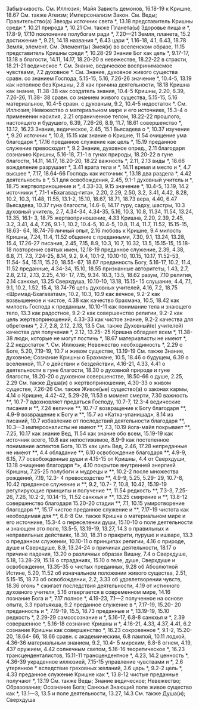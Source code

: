 Забывчивость.
	См. Иллюзия; Майя
Зависть
	демонов, 16.18-19 
	к Кришне, 18.67
	См. также Атеизм; Имперсонализм
Закон.
	См. Веды; Правительство(а)
Звезды
	источник света *, 13.18 
	представитель Кришны среди *, 10.21 
	природа *, 10.21 
	См. также Планета(ы)
Здоровье
	пища и *, 17.8-9, 17.10 
	поклонение полубогам ради *, 7.20—21 
Земля, планета, 15.2
	достижение *, 9.21, 14.18 
	названия *, 6.43
	цари *, 1.16-18, 4.1, 6.43, 18.78 
Земля, элемент.
	См. Элемент(ы)
Змея(и)
	во вселенском образе, 11.15 
	представитель Кришны среди *, 10.28-29
Знание
	Бог как цель *, 9.17-17, 13.18 
	в благости, 14.11, 14.17, 18.20-20 
	в невежестве, 18.22-22 
	в страсти, 18.21-21 
	ведическое *.
		См. Знание, ведическое 
	воспринимаемое чувствами, 7.2 
	духовное *.
		См. Знание, духовное 
	живого существа сравн. со знанием Господа, 5.15-15, 5.16, 7.26-26 
	значение *, 10.4-5, 13.19 
	как неполное без Кришны, 2.8 
	как причина деятельности, 18.18 
	Кришна
		как знание, 11.38-38 
		как создатель знания, 10.4-5 
	Кришны, 2.20, 6.39, 7.26-26, 11.38- 38
		сравн. со знанием живого существа, 5.15-15, 5.16 
	материальное, 10.4-5
		сравн. с духовным, 9.2, 10.4-5 
	недостаток *.
		См. Иллюзия; Невежество
	о материальном мире и его источнике, 15.3-4
	о применении насилия, 2.21 
	ограниченное телом, 18.22-22 
	прошлого, настоящего и будущего, 6.39, 7.26-26, 8.9, 11.7, 18.61 
	совершенство *, 13.12, 16.23 
Знание, ведическое, 2.45, 15.1 
	Вьясадева о *, 10.37 
	изучение *, 9.20 
	источник *, 10.8, 15.15 
	как знание о Кришне, 11.54 
	очищение ума благодаря *, 17.16 
	преданное служение как цель *, 15.19 
	преданное служение превосходит *, 9.2
Знание, духовное
	опред., 2.11 
	благодаря сознанию Кришны, 5.16-18, 7.1-1 
	в гунах природы, 18.20-22 
	в гуне благости, 14.11, 14.17, 18.20-20, 18.22 
	важность *, 2.11, 2.13 
	виды *, 18.66
	вожделение разрушает *, 3.41 
	врата тела и *, 14.11 
	время и место и *, 4.7 
	высшее *, 7.17, 18.64-66 
	Господь как источник *, 13.18 
	два раздела *, 4.42 
	деятельность в *, 5.1 
	для освобождения, 2.45, 9.1-1 
	духовный учитель и *, 18.75 
	жертвоприношение и *, 4.33-33, 9.15 
	значение *, 10.4-5, 13.19, 14.2 
	источники *, 7.1-1
		«Бхагавад-гита», 2.20, 2.29, 2.50, 3.2, 3.41, 4.42, 8.28, 10.2, 10.3, 11.48, 11.55, 13.1-2, 15.10, 18.67, 18.71, 18.73
		вера, 4.40, 6.47 
		Вьясадева, 10.37 
		гуна благости, 14.6-6, 14.17 
		гуру, садху, шастры, 10.3 
		духовный учитель, 2.7, 4.34-34, 4.34-35, 5.16, 10.3, 10.8, 11.34, 11.54, 13.24, 13.35, 16.1- 3, 18.75
		жертвоприношение, 4.33 
		Кришна, 2.20, 2.39, 2.45, 3.2, 3.41, 4.4, 7.26, 9.1-1, 10.2, 10.4-5, 10.4-5, 10.8, 11.4, 11.7, 11.52, 15.15-15, 18.63- 64, 18.74-76
		личный опыт, 2.16 
		любовь к Кришне, 9.4 
		милость Кришны, 7.24, 11.4, 11.52 
		общение с преданными, 7.30, 9.1, 13.24, 13.28, 15.4, 17.26-27 
		писания, 2.45, 7.15, 8.9, 10.3, 10.7, 10.32, 13.5, 15.15-15, 15.18- 18
		повторение святых имен, 12.18-19 
		преданное служение, 2.39, 4.38, 6.8, 7.1, 7.3, 7.24-25, 8.14, 9.2, 9.4, 10.1-2, 10.10-10, 10.15, 10.17, 11.52-53, 11.54- 54, 15.11, 15.20, 18.55- 67, 18.67
		преданность Богу, 5.16-17, 10.2, 11.4, 11.52
		преданные, 4.34-34, 15.10, 18.55 
		признанные авторитеты, 1.43, 2.7, 2.8, 2.12, 2.13, 2.25, 4.16- 17, 7.15, 9.34. 10.3, 13.5, 18.62 
		разум, 7.10 
		религия, 2.14 
		санкхья, 13.25 
		Сверхдуша, 10.10-10, 13.18, 15.15- 15
		слушание, 4.4, 7.1, 9.1, 10.2, 1.52, 15.4, 18.74-76
		цепь духовных учителей, 4.16, 7.2, 18.75
		«Шримад-Бхагаватам», 10.2, 10.3, 10.9
	как вечное, 9.2-2
	как возвышенное и чистое, 4.38
	как качество брахмана, 10.5, 18.42
	как милость Господа к преданным, 10.10-11
	как понимание тела и знающего тело, 13.3
	как радостное, 9.2-2 
	как совершенство религии, 9.2-2 
	как цель жертвоприношений, 4.33-33 
	как чистое знание, 9.2-2 
	качества для обретения *, 2.7, 2.8, 2.12, 2.13, 13.5
		См. также Духовный(е) учителей)
	качества для получения *, 2.12, 13.25- 25
	Кришна обладает всем *, 11.38-38 
	люди, которые не могут постичь *, 18.67
	материалисты не имеют *, 2.2 
	недостаток *.
		См. Иллюзия; Невежество
	необходимость *, 2.29 
	о Боге, 5.20, 7.19-19, 10.7 
		и живом существе, 13.19-19 
		См. также Знание, духовное; Сознание Кришны
	о Брахмане, 10.5, 18.46 
	о будущем, 6.39 
	о вселенной, 11.7
	о действии и бездействии, 4.16-21, 4.33, 4.41
	о деятельности в гуне благости, 18.30 
	о духовной природе и гуне благости, 18.20-20
	о духовном совершенстве, 18.50-66 
	о душе, 2.25, 2.29 
		См. также Душа(и)
	о жертвоприношении, 4.30-33 
	о живом существе, 7.26-26
		См. также Живое(ые) существо(а)
	о законах кармы, 4.14
	о Кришне, 4.42-42, 5.29-29, 11.53 
		в момент смерти, 7.30 
		важность **, 10.7-7 
		вдохновляет предаться Господу, 10.7-7, 12.3-4 
		ведические писания и **, 7.24 
		величие **, 10.7-7 
		возвращение к Богу благодаря **, 4.9-9
		возвращение к Богу и **, 15.7 
		из «Катха-упанишад», 8.14 
		из писаний, 10.7 
		избавление от последствий деятельности благодаря **, 10.3—3
		имперсоналисты не имеют **, 7.3, 10.19
		йога-майя покрывает **, 7.25, 10.17
		как знание Вед, 11.54 
		как знание обо всем, 15.19-19 
		как источник всего, 10.8 
		как непостижимое, 8.9-9 
		как постепенное понимание аспектов Бога, 10.15 
		как цель Вед, 2.46, 17.28 
		непреданные не имеют **, 4.4 
		обладание **, 6.10 
		освобождение благодаря **, 4.9-9, 6.15, 7.7
		освобожденные души и 4.15-15 
		от Кришны, 4.4 
		от Сверхдуши, 13.18 
		очищение благодаря *», 4.10 
		покрытое внутренней энергией Кришны, 7.25-25 
		полубоги и мудрецы и **, 10.2-2 
		после множества рождений, 7.19, 12.3- 4
		превосходство **, 4.9-9, 5.25, 5.29- 29, 10.7-8, 10.42 
		преданное служение и **, 9.2, 10.7- 7, 10.8, 10.42, 15.19-19 
		регулирующие принципы и получение **, 11.54 
		редкость **, 7.3-3, 7.25- 26, 7.26, 10.2-2, 10.14-15, 11.52 
		санкхья и **, 13.25 
		смирение и **, 13.8-12 
		совершенство благодаря 15.20-20 
		стадии **, 7.1, 10.15
		умиротворение благодаря **, 15.17 
		чистое преданное служение и **, 7.17-19 
		чистота как необходимая для **, 6.8-8 
		См. также Кришна
	о материальном мире и его источнике, 15.3-4
	о переселении души, 15.10-10 
	о поле деятельности и знающем это поле, 13.5-5, 13.19-19, 13.27, 14.3
	о правильных и неправильных действиях, 18.30, 18.31 
	о пракрити, пуруше и ишваре, 13.3 
	о преданном служении, 10.10-11 
	о принципах религии, 4.16 
	о природе, душе и Сверхдуше, 8.9, 13.24-24
	о причинах деятельности, 18.17 
	о причине падения, 13.20 
	о различных образах Вишну, 7.4 
	о Сверхдуше, 5.18, 13.28-29, 15.18 
	о страданиях, 15.10 
	о теле, душе, Сверхдуше и освобождении, 13.35-35 
	о чистых преданных, 9.28 
	об Абсолютной Истине, 5.20, 11.52 
	об изначальном положении живого существа, 2.51, 5.15-15, 18.73 
	об освобождении, 2.2, 3.33 
	об удовлетворении чувств, 18.36 
	огонь * сжигает последствия деятельности, 4.19
	от истинного духовного учителя, 5.16
	отвергается в современном мире, 14.16
	познание Бога и *, 7.17 
	полное *, 4.19-23, 7.1—2 
	полученное на основе опыта, 3.3 
	пратьякша, 9.2
	преданное служение в *, 7.17-19, 15.20- 20
	преданность и *, 7.19-19, 15.5, 18.73 
	преданные и *, 13.19-19, 15.10 
	редкость *, 2.29-29 
	самоосознание и *, 5.16-17, 6.8-8 
	санкхья и *, 2.39 
	совершенное *, 5.16-18 
	сознание Кришны и *, 4.16-21, 4.33, 4.37, 4.41, 6.2
	сознание Кришны как совершенство *, 16.23
	сокровенное *, 9.1-2, 15.20-20, 18.64- 66, 18.66 
	сравн. с
		академическим, 6.8 
		лампой, 10.11 
		лодкой, 4.36-36 
		материальным знанием, 9.2, 10.4- 5
		мирским, 6.8-8 
		огнем, 4.19, 437 
		оружием, 4.42 
		солнечным светом, 5.16-16 
	теоретическое *, 16.23 
	трансценденталистов, 15.11-11 
	трансцендентное *, 4.23, 14.2 
		ценность *, 4.36-39 
	украденное иллюзией, 7.15-15 
	управление чувствами и *, 2.6 
	утерянное * вследствие греховных желаний, 3.6 
	царь *, 9.2-2 
	цель *, 4.33
		преданное служение Кришне как *, 13.8-12
	чистые преданные получают *, 13.19 
	См. также Веды; Знание ведическое; Невежество; Образование; Осознание Бога; Санкхья
Знающий поле
	живое существо как *, 13.1—3, 13.5 
	и поле деятельности, 13.27, 14.3 
	См. также Душа(и); Сверхдуша